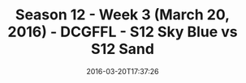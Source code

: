---
title: Season 12 - Week 3 (March 20, 2016) - DCGFFL - S12 Sky Blue vs S12 Sand
teams-score:
- team: _teams/s12-sky-blue.md
  score: 12
- team: _teams/s12-sand.md
  score: 19
mvp: Long D. (Sand); Jens P. (Sky Blue)
game-ball: Eduardo C. (Sand); Matt G. (Sky Blue)
sportsperson: ''
season: 12
week: 3
date: '2016-03-20T17:37:26'
pageid: season-12-week-3-march-20-2016-4178-vs-4175
---